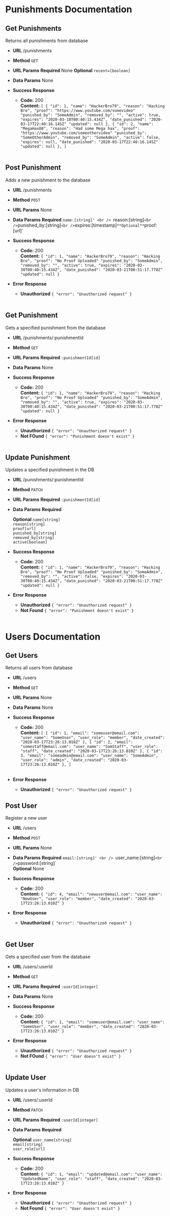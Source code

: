 # Punishments Documentation

## **Get Punishments**

Returns all punishments from database

* **URL**
  /punishments

* **Method**
  `GET`

*   **URL Params**
    **Required**
    None
    **Optional**
    `recent=[boolean]`

*   **Data Params**
    None

* **Success Response**
  * **Code:** 200 <br />
    **Content:** `[
                    {
                      "id": 1,
                      "name": "HackerBro79",
                      "reason": "Hacking Bro",
                      "proof": "https://www.youtube.com/somevideo"
                      "punished_by": "SomeAdmin",
                      "removed_by": "",
                      "active": true,
                      "expires": "2020-03-18T00:40:15.434Z",
                      "date_punished": "2020-03-17T22:40:16.145Z"
                      "updated": null
                    },
                    {
                      "id": 2,
                      "name": "MegaHax88",
                      "reason": "Had some Mega hax",
                      "proof": "https://www.youtube.com/someothervideo"
                      "punished_by": "SomeOtherAdmin",
                      "removed_by": "SomeAdmin",
                      "active": false,
                      "expires": null,
                      "date_punished": "2020-03-17T22:40:16.145Z"
                      "updated": null
                    },
                  ]
                 ` <br /> <br />
## **Post Punishment**

Adds a new punishment to the database

* **URL**
  /punishments

* **Method**
  `POST`

*   **URL Params**
    None

*   **Data Params**
    **Required**
    `name:[string]' <br />
    `reason:[string]` <br />
    `punished_by:[string]` <br />
    `expires:[timestamp]`
    **Optional**
    `proof:[url]` <br />

* **Success Response**
  * **Code:** 200 <br />
    **Content:** `
                    {
                      "id": 1,
                      "name": "HackerBro79",
                      "reason": "Hacking Bro",
                      "proof": "No Proof Uploaded"
                      "punished_by": "SomeAdmin",
                      "removed_by": "",
                      "active": true,
                      "expires": "2020-03-30T00:40:15.434Z",
                      "date_punished": "2020-03-21T00:51:17.778Z"
                      "updated": null
                    }
                 `
* **Error Response**
  * **Unauthorized**
    `{ "error": "Unauthorized request" }`<br /> <br />

## **Get Punishment**

Gets a specified punishment from the database

* **URL**
  /punishments/:punishmentId

* **Method**
  `GET`

*   **URL Params**
    **Required**
    `:punishmentId[id]`

*   **Data Params**
    None

* **Success Response**
  * **Code:** 200 <br />
    **Content:** `
                    {
                      "id": 1,
                      "name": "HackerBro79",
                      "reason": "Hacking Bro",
                      "proof": "No Proof Uploaded"
                      "punished_by": "SomeAdmin",
                      "removed_by": "",
                      "active": true,
                      "expires": "2020-03-30T00:40:15.434Z",
                      "date_punished": "2020-03-21T00:51:17.778Z"
                      "updated": null
                    }
                 `
* **Error Response**
  * **Unauthorized**
    `{ "error": "Unauthorized request" }`
  * **Not FOund**
    `{ "error": "Punishment doesn't exist" }`<br /> <br />

## **Update Punishment**

Updates a specified punishment in the DB

* **URL**
  /punishments/:punishmentId

* **Method**
  `PATCH`

*   **URL Params**
    **Required**
    `:punishmentId[id]`

*   **Data Params**
    **Required**

    **Optional**
    `name[string]` <br />
    `reason[string]` <br />
    `proof[url]` <br />
    `punished_by[string]` <br />
    `removed_by[string]` <br />
    `active[boolean]` <br />

* **Success Response**
  * **Code:** 200 <br />
    **Content:** `
                    {
                      "id": 1,
                      "name": "HackerBro79",
                      "reason": "Hacking Bro",
                      "proof": "No Proof Uploaded"
                      "punished_by": "SomeAdmin",
                      "removed_by": "",
                      "active": false,
                      "expires": "2020-03-30T00:40:15.434Z",
                      "date_punished": "2020-03-21T00:51:17.778Z"
                      "updated": null
                    }
                 `
* **Error Response**
  * **Unauthorized**
    `{ "error": "Unauthorized request" }`
  * **Not Found**
    `{ "error": "Punishment doesn't exist" }`<br /> <br />

# Users Documentation

## **Get Users**

Returns all users from database

* **URL**
  /users

* **Method**
  `GET`

*   **URL Params**
    None

*   **Data Params**
    None

* **Success Response**
  * **Code:** 200 <br />
    **Content:** `[
                    {
                      "id": 1,
                      "email": "someuser@email.com":
                      "user_name": "SomeUser",
                      "user_role": "member",
                      "date_created": "2020-03-17T23:26:13.010Z"
                    },
                    {
                      "id": 2,
                      "email": "somestaff@email.com":
                      "user_name": "SomStaff",
                      "user_role": "staff",
                      "date_created": "2020-03-17T23:26:13.010Z"
                    },
                    {
                      "id": 3,
                      "email": "someadmin@email.com":
                      "user_name": "SomeAdmin",
                      "user_role": "admin",
                      "date_created": "2020-03-17T23:26:13.010Z"
                    },
                  ]
                 ` <br /> <br />
* **Error Response**
  * **Unauthorized**
    `{ "error": "Unauthorized request" }`

## **Post User**

Register a new user

* **URL**
  /users

* **Method**
  `POST`

*   **URL Params**
    None

*   **Data Params**
    **Required**
    `email:[string]' <br />
    `user_name:[string]` <br />
    `password:[string]` <br />
    **Optional**
    None

* **Success Response**
  * **Code:** 200 <br />
    **Content:** `
                    {
                      "id": 4,
                      "email": "newuser@email.com":
                      "user_name": "NewUser",
                      "user_role": "member",
                      "date_created": "2020-03-17T23:26:13.010Z"
                    }
                 `
* **Error Response**
  * **Unauthorized**
    `{ "error": "Unauthorized request" }`<br /> <br />

## **Get User**

Gets a specified user from the database

* **URL**
  /users/:userId

* **Method**
  `GET`

*   **URL Params**
    **Required**
    `:userId[integer]`

*   **Data Params**
    None

* **Success Response**
  * **Code:** 200 <br />
    **Content:** `
                    {
                      "id": 1,
                      "email": "someuser@email.com":
                      "user_name": "SomeUser",
                      "user_role": "member",
                      "date_created": "2020-03-17T23:26:13.010Z"
                    }
                 `
* **Error Response**
  * **Unauthorized**
    `{ "error": "Unauthorized request" }`
  * **Not FOund**
    `{ "error": "User doesn't exist" }`<br /> <br />

## **Update User**

Updates a user's information in DB

* **URL**
  /users/:userId

* **Method**
  `PATCH`

*   **URL Params**
    **Required**
    `:userId[integer]`

*   **Data Params**
    **Required**

    **Optional**
    `user_name[string]` <br />
    `email[string]` <br />
    `user_role[url]` <br />

* **Success Response**
  * **Code:** 200 <br />
    **Content:** `
                    {
                      "id": 1,
                      "email": "updated@email.com":
                      "user_name": "UpdatedName",
                      "user_role": "staff",
                      "date_created": "2020-03-17T23:26:13.010Z"
                    }
                 `
* **Error Response**
  * **Unauthorized**
    `{ "error": "Unauthorized request" }`
  * **Not Found**
    `{ "error": "User doesn't exist" }`<br /> <br />